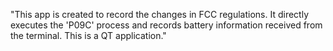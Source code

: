 "This app is created to record the changes in FCC regulations.
It directly executes the 'P09C' process and records battery information received from the terminal.
This is a QT application."
